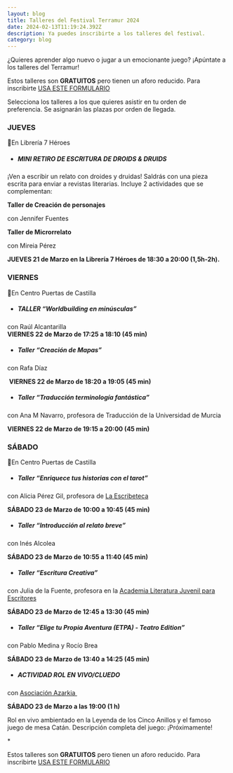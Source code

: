 ```yaml
---
layout: blog
title: Talleres del Festival Terramur 2024
date: 2024-02-13T11:19:24.392Z
description: Ya puedes inscribirte a los talleres del festival.
category: blog
---
```

¿Quieres aprender algo nuevo o jugar a un emocionante juego? ¡Apúntate a los talleres del Terramur!

Estos talleres son **GRATUITOS** pero tienen un aforo reducido. P﻿ara inscribirte [USA ESTE FORMULARIO](https://forms.gle/KUcH27bjuk5KNFuQ6)

Selecciona los talleres a los que quieres asistir en tu orden de preferencia. Se asignarán las plazas por orden de llegada. 

### JUEVES

📍En Librería 7 Héroes

* ##### MINI RETIRO DE ESCRITURA DE DROIDS & DRUIDS

¡Ven a escribir un relato con droides y druidas! Saldrás con una pieza escrita para enviar a revistas literarias. Incluye 2 actividades que se complementan:

**Taller de Creación de personajes**

con Jennifer Fuentes 

**Taller de Microrrelato** 

con Mireia Pérez

**JUEVES 21 de Marzo en la Librería 7 Héroes de 18:30 a 20:00 (1,5h-2h).**

### VIERNES

📍En Centro Puertas de Castilla

* ##### TALLER “Worldbuilding en minúsculas” 

con Raúl Alcantarilla\
**VIERNES 22 de Marzo de 17:25 a 18:10 (45 min)**

* ##### Taller “Creación de Mapas”

con Rafa Díaz 

 **VIERNES 22 de Marzo de 18:20 a 19:05 (45 min)**

* ##### Taller “Traducción terminología fantástica” 

con Ana M Navarro, profesora de Traducción de la Universidad de Murcia

**VIERNES 22 de Marzo de 19:15 a 20:00 (45 min)**

### SÁBADO

📍En Centro Puertas de Castilla

* ##### Taller “Enriquece tus historias con el tarot”

con Alicia Pérez Gil, profesora de [La Escribeteca](https://www.laescribeteca.com/)

**SÁBADO 23 de Marzo de 10:00 a 10:45 (45 min)**

* ##### **Taller “Introducción al relato breve”** 

con Inés Alcolea

**SÁBADO 23 de Marzo de 10:55 a 11:40 (45 min)**

* ##### Taller “Escritura Creativa” 

con Julia de la Fuente, profesora en la [Academia Literatura Juvenil para Escritores](https://www.literaturajuvenilparaescritores.com/academia-para-escritores/)

**SÁBADO 23 de Marzo de 12:45 a 13:30 (45 min)**

* ##### Taller “Elige tu Propia Aventura (ETPA) - Teatro Edition” 

con Pablo Medina y Rocío Brea

**SÁBADO 23 de Marzo de 13:40 a 14:25 (45 min)**

* ##### ACTIVIDAD ROL EN VIVO/CLUEDO 

con [Asociación Azarkia ](https://www.azarkiaeventos.com/)

**SÁBADO 23 de Marzo a las 19:00 (1 h)**

Rol en vivo ambientado en la Leyenda de los Cinco Anillos y el famoso juego de mesa Catán. Descripción completa del juego: ¡Próximamente!

\*﻿

Estos talleres son **GRATUITOS** pero tienen un aforo reducido. P﻿ara inscribirte [USA ESTE FORMULARIO](https://forms.gle/KUcH27bjuk5KNFuQ6)